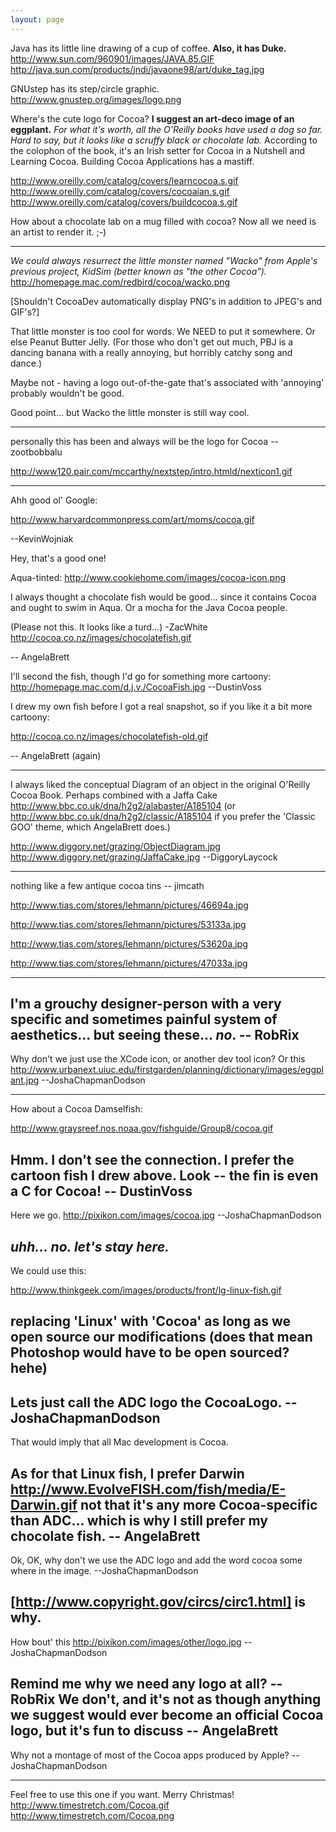 ```yaml
---
layout: page
---
```


Java has its little line drawing of a cup of coffee. **Also, it has Duke.**
http://www.sun.com/960901/images/JAVA.85.GIF
http://java.sun.com/products/jndi/javaone98/art/duke_tag.jpg

GNUstep has its step/circle graphic.
http://www.gnustep.org/images/logo.png

Where's the cute logo for Cocoa?
**I suggest an art-deco image of an eggplant.**
*For what it's worth, all the O'Reilly books have used a dog so far. Hard to say, but it looks like a scruffy black or chocolate lab.*
According to the colophon of the book, it's an Irish setter for Cocoa in a Nutshell and Learning Cocoa. Building Cocoa Applications has a mastiff.

http://www.oreilly.com/catalog/covers/learncocoa.s.gif http://www.oreilly.com/catalog/covers/cocoaian.s.gif http://www.oreilly.com/catalog/covers/buildcocoa.s.gif

How about a chocolate lab on a mug filled with cocoa? Now all we need is an artist to render it. ;-)

----

*We could always resurrect the little monster named "Wacko" from Apple's previous project, KidSim (better known as "the other Cocoa").*
http://homepage.mac.com/redbird/cocoa/wacko.png

[Shouldn't CocoaDev automatically display PNG's in addition to JPEG's and GIF's?]

That little monster is too cool for words. We NEED to put it somewhere. Or else Peanut Butter Jelly. (For those who don't get out much, PBJ is a dancing banana with a really annoying, but horribly catchy song and dance.)

Maybe not - having a logo out-of-the-gate that's associated with 'annoying' probably wouldn't be good.

Good point... but Wacko the little monster is still way cool. 

----

personally this has been and always will be the logo for Cocoa --zootbobbalu

http://www120.pair.com/mccarthy/nextstep/intro.htmld/nexticon1.gif

----

Ahh good ol' Google:

http://www.harvardcommonpress.com/art/moms/cocoa.gif 

--KevinWojniak

Hey, that's a good one!

Aqua-tinted: http://www.cookiehome.com/images/cocoa-icon.png

I always thought a chocolate fish would be good... since it contains Cocoa and ought to swim in Aqua. Or a mocha for the Java Cocoa people.

(Please not this. It looks like a turd...) -ZacWhite
http://cocoa.co.nz/images/chocolatefish.gif

-- AngelaBrett

I'll second the fish, though I'd go for something more cartoony:
http://homepage.mac.com/d.j.v./CocoaFish.jpg
--DustinVoss

I drew my own fish before I got a real snapshot, so if you like it a bit more cartoony:

http://cocoa.co.nz/images/chocolatefish-old.gif

-- AngelaBrett (again)

----

I always liked the conceptual Diagram of an object in the original O'Reilly Cocoa Book. 
Perhaps combined with a Jaffa Cake http://www.bbc.co.uk/dna/h2g2/alabaster/A185104 (or http://www.bbc.co.uk/dna/h2g2/classic/A185104 if you prefer the 'Classic GOO' theme, which AngelaBrett does.)

 http://www.diggory.net/grazing/ObjectDiagram.jpg http://www.diggory.net/grazing/JaffaCake.jpg
--DiggoryLaycock


----
nothing like a few antique cocoa tins -- jimcath

http://www.tias.com/stores/lehmann/pictures/46694a.jpg

http://www.tias.com/stores/lehmann/pictures/53133a.jpg

http://www.tias.com/stores/lehmann/pictures/53620a.jpg

http://www.tias.com/stores/lehmann/pictures/47033a.jpg

----

I'm a grouchy designer-person with a very specific and sometimes painful system of aesthetics... but seeing these... *no*. -- RobRix
----
Why don't we just use the XCode icon, or another dev tool icon? Or this http://www.urbanext.uiuc.edu/firstgarden/planning/dictionary/images/eggplant.jpg --JoshaChapmanDodson

----

How about a Cocoa Damselfish:

http://www.graysreef.nos.noaa.gov/fishguide/Group8/cocoa.gif

Hmm. I don't see the connection. I prefer the cartoon fish I drew above. Look -- the fin is even a C for Cocoa! -- DustinVoss
----
Here we go. http://pixikon.com/images/cocoa.jpg 
--JoshaChapmanDodson

*uhh... no. let's stay here.*
----

We could use this:

http://www.thinkgeek.com/images/products/front/lg-linux-fish.gif

replacing 'Linux' with 'Cocoa' as long as we open source our modifications (does that mean Photoshop would have to be open sourced? hehe)
----
Lets just call the ADC logo the CocoaLogo. --JoshaChapmanDodson
----
That would imply that all Mac development is Cocoa.

As for that Linux fish, I prefer Darwin 
http://www.EvolveFISH.com/fish/media/E-Darwin.gif
not that it's any more Cocoa-specific than ADC... which is why I still prefer my chocolate fish. -- AngelaBrett
----
Ok, OK, why don't we use the ADC logo and add the word cocoa some where in the image. --JoshaChapmanDodson 

[http://www.copyright.gov/circs/circ1.html] is why.
----
How bout' this http://pixikon.com/images/other/logo.jpg --JoshaChapmanDodson

Remind me why we need any logo at all? -- RobRix We don't, and it's not as though anything we suggest would ever become an official Cocoa logo, but it's fun to discuss -- AngelaBrett
----
Why not a montage of most of the Cocoa apps produced by Apple? --JoshaChapmanDodson

----

Feel free to use this one if you want.  Merry Christmas!
http://www.timestretch.com/Cocoa.gif
http://www.timestretch.com/Cocoa.png
